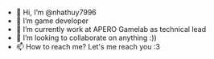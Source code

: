 - 👋 Hi, I’m @nhathuy7996
- 👀 I’m game developer
- 🌱 I’m currently work at APERO Gamelab as technical lead
- 💞️ I’m looking to collaborate on anything :))
- 📫 How to reach me? Let's me reach you :3

<!---
nhathuy7996/nhathuy7996 is a ✨ special ✨ repository because its `README.md` (this file) appears on your GitHub profile.
You can click the Preview link to take a look at your changes.
--->
